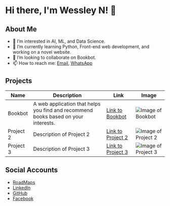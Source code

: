 # Hi there, I'm Wessley N! 👋

## About Me
- 👀 I’m interested in AI, ML, and Data Science.
- 🌱 I’m currently learning Python, Front-end web development, and working on a novel website.
- 💞️ I’m looking to collaborate on Bookbot.
- 📫 How to reach me: [Email](mailto:wessleynyakaz@gmail.com), [WhatsApp](https://wa.me/qr/FP6EIVBHXLW7B1)

## Projects

| Name | Description | Link | Image |
| --- | --- | --- | --- |
| Bookbot | A web application that helps you find and recommend books based on your interests. | [Link to Bookbot](#) | ![Image of Bookbot](#) |
| Project 2 | Description of Project 2 | [Link to Project 2](#) | ![Image of Project 2](#) |
| Project 3 | Description of Project 3 | [Link to Project 3](#) | ![Image of Project 3](#) |

## Social Accounts
- [RoadMaps](https://roadmap.sh/u/wessleyn)
- [LinkedIn](https://www.linkedin.com/in/wessley-nyakanyanga-08b804270)
- [GitHub](https://github.com/wessleynyakaz)
- [Facebook](https://www.facebook.com/[your-facebook-handle])

<!---
wessleynyakaz/wessleynyakaz is a ✨ special ✨ repository because its `README.md` (this file) appears on your GitHub profile.
You can click the Preview link to take a look at your changes.
--->
